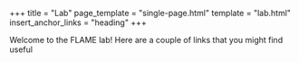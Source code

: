 +++
title = "Lab"
page_template = "single-page.html"
template = "lab.html"
insert_anchor_links = "heading"
+++

Welcome to the FLAME lab! Here are a couple of links that you might find useful